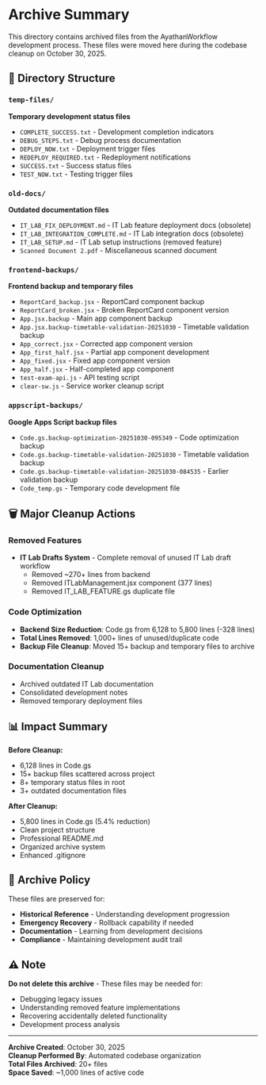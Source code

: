 # Archive Summary

This directory contains archived files from the AyathanWorkflow development process. These files were moved here during the codebase cleanup on October 30, 2025.

## 📁 Directory Structure

### `temp-files/`
**Temporary development status files**
- `COMPLETE_SUCCESS.txt` - Development completion indicators
- `DEBUG_STEPS.txt` - Debug process documentation  
- `DEPLOY_NOW.txt` - Deployment trigger files
- `REDEPLOY_REQUIRED.txt` - Redeployment notifications
- `SUCCESS.txt` - Success status files
- `TEST_NOW.txt` - Testing trigger files

### `old-docs/`
**Outdated documentation files**
- `IT_LAB_FIX_DEPLOYMENT.md` - IT Lab feature deployment docs (obsolete)
- `IT_LAB_INTEGRATION_COMPLETE.md` - IT Lab integration docs (obsolete)  
- `IT_LAB_SETUP.md` - IT Lab setup instructions (removed feature)
- `Scanned Document 2.pdf` - Miscellaneous scanned document

### `frontend-backups/`
**Frontend backup and temporary files**
- `ReportCard_backup.jsx` - ReportCard component backup
- `ReportCard_broken.jsx` - Broken ReportCard component version
- `App.jsx.backup` - Main app component backup
- `App.jsx.backup-timetable-validation-20251030` - Timetable validation backup
- `App_correct.jsx` - Corrected app component version
- `App_first_half.jsx` - Partial app component development
- `App_fixed.jsx` - Fixed app component version
- `App_half.jsx` - Half-completed app component
- `test-exam-api.js` - API testing script
- `clear-sw.js` - Service worker cleanup script

### `appscript-backups/`
**Google Apps Script backup files**
- `Code.gs.backup-optimization-20251030-095349` - Code optimization backup
- `Code.gs.backup-timetable-validation-20251030` - Timetable validation backup
- `Code.gs.backup-timetable-validation-20251030-084535` - Earlier validation backup
- `Code_temp.gs` - Temporary code development file

## 🗑️ Major Cleanup Actions

### Removed Features
- **IT Lab Drafts System** - Complete removal of unused IT Lab draft workflow
  - Removed ~270+ lines from backend
  - Removed ITLabManagement.jsx component (377 lines)
  - Removed IT_LAB_FEATURE.gs duplicate file

### Code Optimization
- **Backend Size Reduction**: Code.gs from 6,128 to 5,800 lines (-328 lines)
- **Total Lines Removed**: 1,000+ lines of unused/duplicate code
- **Backup File Cleanup**: Moved 15+ backup and temporary files to archive

### Documentation Cleanup
- Archived outdated IT Lab documentation
- Consolidated development notes
- Removed temporary deployment files

## 📊 Impact Summary

**Before Cleanup:**
- 6,128 lines in Code.gs
- 15+ backup files scattered across project
- 8+ temporary status files in root
- 3+ outdated documentation files

**After Cleanup:**
- 5,800 lines in Code.gs (5.4% reduction)
- Clean project structure
- Professional README.md
- Organized archive system
- Enhanced .gitignore

## 🔄 Archive Policy

These files are preserved for:
- **Historical Reference** - Understanding development progression
- **Emergency Recovery** - Rollback capability if needed
- **Documentation** - Learning from development decisions
- **Compliance** - Maintaining development audit trail

## ⚠️ Note

**Do not delete this archive** - These files may be needed for:
- Debugging legacy issues
- Understanding removed feature implementations
- Recovering accidentally deleted functionality
- Development process analysis

---

**Archive Created**: October 30, 2025  
**Cleanup Performed By**: Automated codebase organization  
**Total Files Archived**: 20+ files  
**Space Saved**: ~1,000 lines of active code